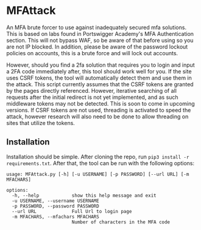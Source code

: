 # MFAttack
An MFA brute forcer to use against inadequately secured mfa solutions.  This is based on labs found in Portswigger Academy's MFA Authentication section.  This will not bypass WAF, so be aware of that before using so you are not IP blocked.  In addition, please be aware of the password lockout policies on accounts, this is a brute force and will lock out accounts.

However, should you find a 2fa solution that requires you to login and input a 2FA code immediately after, this tool should work well for you.  If the site uses CSRF tokens, the tool will automatically detect them and use them in the attack.  This script currently assumes that the CSRF tokens are granted by the pages directly referenced.  However, iterative searching of all requests after the initial redirect is not yet implemented, and as such middleware tokens may not be detected.  This is soon to come in upcoming versions.  If CSRF tokens are not used, threading is activated to speed the attack, however research will also need to be done to allow threading on sites that utilize the tokens.

## Installation

Installation should be simple.  After cloning the repo, run `pip3 install -r requirements.txt`.  After that, the tool can be run with the following options:

```code
usage: MFAttack.py [-h] [-u USERNAME] [-p PASSWORD] [--url URL] [-m MFACHARS]

options:
  -h, --help            show this help message and exit
  -u USERNAME, --username USERNAME
  -p PASSWORD, --password PASSWORD
  --url URL             Full Url to login page
  -m MFACHARS, --mfachars MFACHARS
                        Number of characters in the MFA code
```
